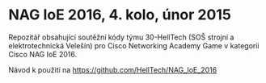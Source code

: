 # NAG IoE 2016, 4. kolo, únor 2015
Repozitář obsahující soutěžní kódy týmu 30-HellTech (SOŠ strojní a elektrotechnická Velešín) pro Cisco Networking Academy Game v kategorii Cisco NAG IoE 2016.

Návod k použití na https://github.com/HellTech/NAG_IoE_2016

